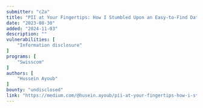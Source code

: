 ```yaml
---
submitter: "c2a"
title: "PII at Your Fingertips: How I Stumbled Upon an Easy-to-Find Data Leakage Vulnerability @ Swisscom"
date: "2023-08-30"
added: "2024-11-03"
description: ""
vulnerabilities: [
    "Information disclosure"
]
programs: [
    "Swisscom"
]
authors: [
    "Hussein Ayoub"
]
bounty: "undisclosed"
link: "https://medium.com/@husein.ayoub/pii-at-your-fingertips-how-i-stumbled-upon-an-easy-to-find-data-leakage-vulnerability-swisscom-b3c0cff47f24"
---
```





